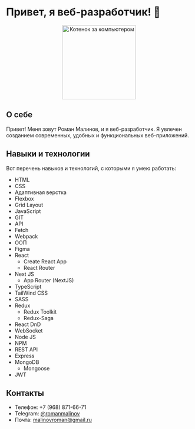 # Привет, я веб-разработчик! 👋

<div align="center">
  <img src="https://media.giphy.com/media/3oKIPnAiaMCws8nOsE/giphy.gif" width="200" alt="Котенок за компьютером">
</div>

## О себе

Привет! Меня зовут Роман Малинов, и я веб-разработчик. Я увлечен созданием современных, удобных и функциональных веб-приложений.

## Навыки и технологии

Вот перечень навыков и технологий, с которыми я умею работать:

- HTML
- CSS
- Адаптивная верстка
- Flexbox
- Grid Layout
- JavaScript
- GIT
- API
- Fetch
- Webpack
- ООП
- Figma
- React
  - Create React App
  - React Router
- Next JS
  - App Router (NextJS)
- TypeScript
- TailWind CSS
- SASS
- Redux
  - Redux Toolkit
  - Redux-Saga
- React DnD
- WebSocket
- Node JS
- NPM
- REST API
- Express
- MongoDB
  - Mongoose
- JWT

## Контакты

- Телефон: +7 (968) 871-66-71
- Telegram: [@romanmalinov](https://t.me/romanmalinov)
- Почта: [malinovroman@gmail.ru](mailto:malinovroman@gmail.ru)

